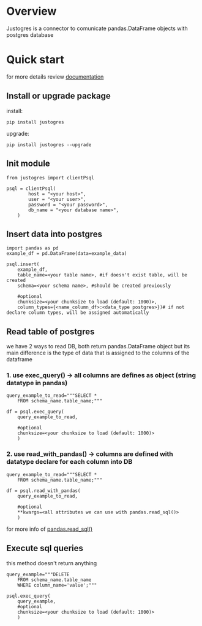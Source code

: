 # Overview
Justogres is a connector to comunicate pandas.DataFrame objects with postgres database

# Quick start
for more details review [documentation](./docs/)

## Install or upgrade package
install:
```
pip install justogres
```
upgrade:
```
pip install justogres --upgrade
```
## Init module
```
from justogres import clientPsql

psql = clientPsql(
        host = "<your host>",
        user = "<your user>",
        password = "<your password>",
        db_name = "<your database name>",
    )
``` 
## Insert data into postgres
```
import pandas as pd
example_df = pd.DataFrame(data=example_data)

psql.insert(
    example_df,
    table_name=<your table name>, #if doesn't exist table, will be created
    schema=<your schema name>, #should be created previously
    
    #optional
    chunksize=<your chunksize to load (default: 1000)>,
    column_types={<name_column_df>:<data_type postgres>})# if not declare column types, will be assigned automatically
```

## Read table of postgres
we have 2 ways to read DB, both return pandas.DataFrame object but its main difference is the type of data that is assigned to the columns of the dataframe
### 1. use exec_query() -> all columns are defines as object (string datatype in pandas)
```
query_example_to_read="""SELECT * 
    FROM schema_name.table_name;"""

df = psql.exec_query(
    query_example_to_read,

    #optional
    chunksize=<your chunksize to load (default: 1000)>
    )
```

### 2. use read_with_pandas() -> columns are defined with datatype declare for each column into DB
```
query_example_to_read="""SELECT * 
    FROM schema_name.table_name;"""

df = psql.read_with_pandas(
    query_example_to_read,

    #optional
    **kwargs=<all attributes we can use with pandas.read_sql()>
    )
```
for more info of [pandas.read_sql()](https://pandas.pydata.org/docs/reference/api/pandas.read_sql.html)

## Execute sql queries
this method doesn't return anything
```
query_example="""DELETE 
    FROM schema_name.table_name 
    WHERE column_name='value';"""

psql.exec_query(
    query_example,
    #optional
    chunksize=<your chunksize to load (default: 1000)>
    )
```